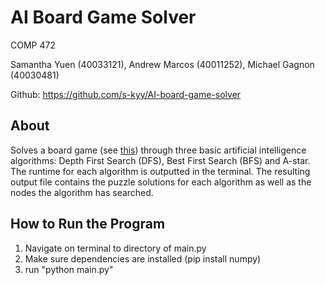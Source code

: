 # AI Board Game Solver
COMP 472 

Samantha Yuen (40033121), Andrew Marcos (40011252), Michael Gagnon (40030481)

Github: https://github.com/s-kyy/AI-board-game-solver

## About
Solves a board game (see [this](https://tinyurl.com/y6bfgsvd)) through three basic artificial intelligence algorithms: Depth First Search (DFS), Best First Search (BFS) and A-star. The runtime for each algorithm is outputted in the terminal. The resulting output file contains the puzzle solutions for each algorithm as well as the nodes the algorithm has searched. 

## How to Run the Program
1. Navigate on terminal to directory of main.py
2. Make sure dependencies are installed (pip install numpy)
3. run "python main.py"

